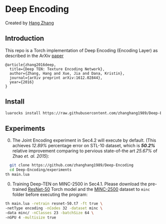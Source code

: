 # Deep Encoding
Created by [Hang Zhang](http://hangzh.com/)

## Introduction
This repo is a Torch implementation of Deep Encoding (Encoding Layer) as described in the ArXiv [paper](https://arxiv.org/pdf/1612.02844.pdf)
```
@article{zhang2016deep,
  title={Deep TEN: Texture Encoding Network},
  author={Zhang, Hang and Xue, Jia and Dana, Kristin},
  journal={arXiv preprint arXiv:1612.02844},
  year={2016}
}
```

## Install
```bash
luarocks install https://raw.githubusercontent.com/zhanghang1989/Deep-Encoding/master/deep-encoding-scm-1.rockspec
```

## Experiments
0. The Joint Encoding experiment in Sec4.2 will execute by default. (This achieves *12.89%* percentage error on STL-10 dataset, which is ***50.2%*** relative improvement comparing to pervious state-of-the art *25.67%* of Zhao *et. al. 2015*):

  ```bash
	git clone https://github.com/zhanghang1989/Deep-Encoding
	cd Deep-Encoding/experiments
  th main.lua
  ```
0. Training Deep-TEN on MINC-2500 in Sec4.1. Please download the pre-trained
[ResNet-50](https://d2j0dndfm35trm.cloudfront.net/resnet-50.t7) Torch model 
and the [MINC-2500](http://opensurfaces.cs.cornell.edu/static/minc/minc-2500.tar.gz) dataset to ``minc`` folder before executing the program:

  ```bash
  th main.lua -retrain resnet-50.t7 -ft true \
  -netType encoding -nCodes 32 -dataset minc \
  -data minc/ -nClasses 23 -batchSize 64 \
  -nGPU 4 -multisize true
  ```
